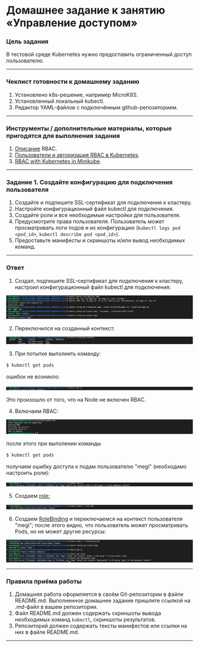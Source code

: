 # Домашнее задание к занятию «Управление доступом»

### Цель задания

В тестовой среде Kubernetes нужно предоставить ограниченный доступ пользователю.

------

### Чеклист готовности к домашнему заданию

1. Установлено k8s-решение, например MicroK8S.
2. Установленный локальный kubectl.
3. Редактор YAML-файлов с подключённым github-репозиторием.

------

### Инструменты / дополнительные материалы, которые пригодятся для выполнения задания

1. [Описание](https://kubernetes.io/docs/reference/access-authn-authz/rbac/) RBAC.
2. [Пользователи и авторизация RBAC в Kubernetes](https://habr.com/ru/company/flant/blog/470503/).
3. [RBAC with Kubernetes in Minikube](https://medium.com/@HoussemDellai/rbac-with-kubernetes-in-minikube-4deed658ea7b).

------

### Задание 1. Создайте конфигурацию для подключения пользователя

1. Создайте и подпишите SSL-сертификат для подключения к кластеру.
2. Настройте конфигурационный файл kubectl для подключения.
3. Создайте роли и все необходимые настройки для пользователя.
4. Предусмотрите права пользователя. Пользователь может просматривать логи подов и их конфигурацию (`kubectl logs pod <pod_id>`, `kubectl describe pod <pod_id>`).
5. Предоставьте манифесты и скриншоты и/или вывод необходимых команд.

---
### Ответ

1. Создал, подпишите SSL-сертификат для подключения к кластеру, настроил конфигурационный файл kubectl для подключения: 

![Screen1](https://github.com/megasts/kuber-homeworks/blob/task_2.4/2.4/img/task2_4_1.png)

2. Переключился на созданный контекст:

![Screen2](https://github.com/megasts/kuber-homeworks/blob/task_2.4/2.4/img/task2_4_2.png)

3. При потытке выполнить команду:

``` bash
$ kubectl get pods
```

ошибок не возникло:

![Screen3](https://github.com/megasts/kuber-homeworks/blob/task_2.4/2.4/img/task2_4_3.png)

Это произошло от того, что на Node не включен RBAC.

4. Включаем RBAC:

![Screen4](https://github.com/megasts/kuber-homeworks/blob/task_2.4/2.4/img/task2_4_4.png)

после этого при выполении команды 

``` bash
$ kubectl get pods
```

получаем ошибку доступа к подам пользователю "megi" (необходимо настроить роли):

![Screen5](https://github.com/megasts/kuber-homeworks/blob/task_2.4/2.4/img/task2_4_5.png)

5. Создаем [role:](https://github.com/megasts/kuber-homeworks/blob/task_2.4/2.4/src/role.yaml)

![Screen6](https://github.com/megasts/kuber-homeworks/blob/task_2.4/2.4/img/task2_4_6.png)

6. Создаем [RoleBinding](https://github.com/megasts/kuber-homeworks/blob/task_2.4/2.4/src/rolebinding.yaml) и переключаемся на контекст пользователя "megi"; после этого видно, что пользователь может просматривать Pods, но не может другие ресурсы:

![Screen7](https://github.com/megasts/kuber-homeworks/blob/task_2.4/2.4/img/task2_4_7.png)

------

### Правила приёма работы

1. Домашняя работа оформляется в своём Git-репозитории в файле README.md. Выполненное домашнее задание пришлите ссылкой на .md-файл в вашем репозитории.
2. Файл README.md должен содержать скриншоты вывода необходимых команд `kubectl`, скриншоты результатов.
3. Репозиторий должен содержать тексты манифестов или ссылки на них в файле README.md.

------

